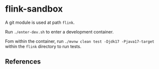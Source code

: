 # flink-sandbox

A git module is used at path `flink`.

Run `./enter-dev.sh` to enter a development container.

Fom within the container, run `./mvnw clean test -Djdk17 -Pjava17-target` within the `flink` directory to run tests.

## References
